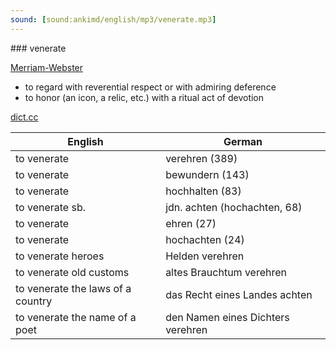 ```yaml
---
sound: [sound:ankimd/english/mp3/venerate.mp3]
---
```


\### venerate

[Merriam-Webster](https://www.merriam-webster.com/dictionary/venerate)

- to regard with reverential respect or with admiring deference
- to honor (an icon, a relic, etc.) with a ritual act of devotion

[dict.cc](https://www.dict.cc/venerate)

| English        | German       |
| -------------- | ------------ |
| to venerate | verehren (389) |
| to venerate | bewundern (143) |
| to venerate | hochhalten (83) |
| to venerate sb. | jdn. achten (hochachten, 68) |
| to venerate | ehren (27) |
| to venerate | hochachten (24) |
| to venerate heroes | Helden verehren |
| to venerate old customs | altes Brauchtum verehren |
| to venerate the laws of a country | das Recht eines Landes achten |
| to venerate the name of a poet | den Namen eines Dichters verehren |
